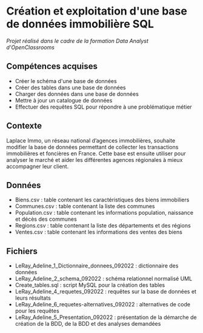 # Création et exploitation d'une base de données immobilière SQL
 
 _Projet réalisé dans le cadre de la formation Data Analyst d'OpenClassrooms_
 
## Compétences acquises
* Créer le schéma d'une base de données
* Créer des tables dans une base de données
* Charger des données dans une base de données
* Mettre à jour un catalogue de données
* Effectuer des requêtes SQL pour répondre à une problématique métier

## Contexte 
Laplace Immo, un réseau national d’agences immobilières, souhaite modifier la base de données permettant de collecter les transactions immobilières et foncières en France. Cette base est ensuite utiliser pour analyser le marché et aider les différentes agences régionales à mieux accompagner leur client.

## Données
* Biens.csv : table contenant les caractéristiques des biens immobiliers
* Communes.csv : table contenant la liste des communes
* Population.csv : table contenant les informations population, naissance et décès des communes
* Regions.csv : table contenant la liste des départements et des régions
* Ventes.csv : table contenant les informations des ventes des biens

## Fichiers
* LeRay_Adeline_1_Dictionnaire_donnees_092022 : dictionnaire des données
* LeRay_Adeline_2_schema_092022 : schéma relationnel normalisé UML
* Create_tables.sql : script MySQL pour la création des tables
* LeRay_Adeline_4_requetes_092022 : requêtes sur la base de données et leurs résultats
* LeRay_Adeline_6_requetes-alternatives_092022 : alternatives de code pour les requêtes
* LeRay_Adeline_5_Presentation_092022 : présentation de la démarche de création de la BDD, de la BDD et des analyses demandées

